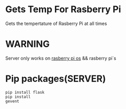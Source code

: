 # Gets Temp For Rasberry Pi
Gets the tempertature of Rasberry Pi at all times

# WARNING
Server only works on [rasberry pi os](https://www.raspberrypi.com/software/) && rasberry pi´s

# Pip packages(SERVER)
<code>pip install flask</code><br>
<code>pip install gevent</code><br>